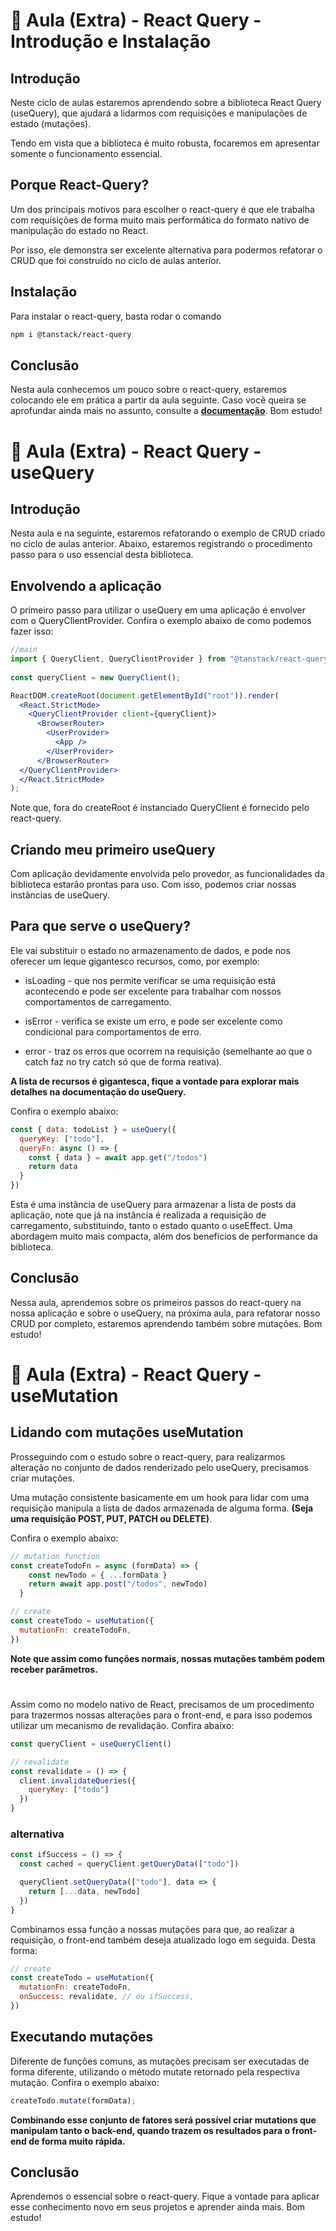 # 📘 Aula (Extra) - React Query - Introdução e Instalação

## Introdução

Neste ciclo de aulas estaremos aprendendo sobre a biblioteca React Query (useQuery), que ajudará a lidarmos com requisições e manipulações de estado (mutações).

Tendo em vista que a biblioteca é muito robusta, focaremos em apresentar somente o funcionamento essencial.

## Porque React-Query?

Um dos principais motivos para escolher o react-query é que ele trabalha com requisições de forma muito mais performática do formato nativo de manipulação do estado no React.

Por isso, ele demonstra ser excelente alternativa para podermos refatorar o CRUD que foi construído no ciclo de aulas anterior.

## Instalação

Para instalar o react-query, basta rodar o comando 
```bash
npm i @tanstack/react-query
```

## Conclusão

Nesta aula conhecemos um pouco sobre o react-query, estaremos colocando ele em prática a partir da aula seguinte. Caso você queira se aprofundar ainda mais no assunto, consulte a **[documentação](https://tanstack.com/query/latest/docs/framework/react/quick-start)**. Bom estudo!

# 📘 Aula (Extra) - React Query - useQuery

## Introdução

Nesta aula e na seguinte, estaremos refatorando o exemplo de CRUD criado no ciclo de aulas anterior. Abaixo, estaremos registrando o procedimento passo para o uso essencial desta biblioteca.

## Envolvendo a aplicação

O primeiro passo para utilizar o useQuery em uma aplicação é envolver com o QueryClientProvider. Confira o exemplo abaixo de como podemos fazer isso:

```jsx
//main
import { QueryClient, QueryClientProvider } from "@tanstack/react-query";
⁠
const queryClient = new QueryClient();

ReactDOM.createRoot(document.getElementById("root")).render(
  <React.StrictMode>
    <QueryClientProvider client={queryClient}>
      <BrowserRouter>
        <UserProvider>
          <App />
        </UserProvider>
      </BrowserRouter>
  </QueryClientProvider>
  </React.StrictMode>
);
```
Note que, fora do createRoot é instanciado QueryClient é fornecido pelo react-query.

## Criando meu primeiro useQuery

Com aplicação devidamente envolvida pelo provedor, as funcionalidades da biblioteca estarão prontas para uso. Com isso, podemos criar nossas instâncias de useQuery.

## Para que serve o useQuery?

Ele vai substituir o estado no armazenamento de dados, e pode nos oferecer um leque gigantesco recursos, como, por exemplo:

- isLoading - que nos permite verificar se uma requisição está acontecendo e pode ser excelente para trabalhar com nossos comportamentos de carregamento.

- isError - verifica se existe um erro, e pode ser excelente como condicional para comportamentos de erro.

- error - traz os erros que ocorrem na requisição (semelhante ao que o catch faz no try catch só que de forma reativa).

**A lista de recursos é gigantesca, fique a vontade para explorar mais detalhes na documentação do useQuery.**

Confira o exemplo abaixo:

```jsx
const { data: todoList } = useQuery({
  queryKey: ["todo"],
  queryFn: async () => {
    const { data } = await app.get("/todos")
    return data
  }
})
```
Esta é uma instância de useQuery para armazenar a lista de posts da aplicação, note que já na instância é realizada a requisição de carregamento, substituindo, tanto o estado quanto o useEffect. Uma abordagem muito mais compacta, além dos benefícios de performance da biblioteca. 

## Conclusão

Nessa aula, aprendemos sobre os primeiros passos do react-query na nossa aplicação e sobre o useQuery, na próxima aula, para refatorar nosso CRUD por completo, estaremos aprendendo também sobre mutações. Bom estudo!

# 📘 Aula (Extra) - React Query - useMutation

## Lidando com mutações useMutation

Prosseguindo com o estudo sobre o react-query, para realizarmos alteração no conjunto de dados renderizado pelo useQuery, precisamos criar mutações.

Uma mutação consistente basicamente em um hook para lidar com uma requisição manipula a lista de dados armazenada de alguma forma. **(Seja uma requisição POST, PUT, PATCH ou DELETE)**.

Confira o exemplo abaixo:
```jsx
// mutation function
const createTodoFn = async (formData) => {
    const newTodo = { ...formData }
    return await app.post("/todos", newTodo)
  }

// create
const createTodo = useMutation({
  mutationFn: createTodoFn,
})
```
**Note que assim como funções normais, nossas mutações também podem receber parâmetros.**
#
Assim como no modelo nativo de React, precisamos de um procedimento para trazermos nossas alterações para o front-end, e para isso podemos utilizar um mecanismo de revalidação. Confira abaixo:
```jsx
const queryClient = useQueryClient()

// revalidate
const revalidate = () => {
  client.invalidateQueries({
    queryKey: ["todo"]
  })
}
```
### alternativa
```jsx
const ifSuccess = () => {
  const cached = queryClient.getQueryData(["todo"])

  queryClient.setQueryData(["todo"], data => {
    return [...data, newTodo]
  })
}
```
Combinamos essa função a nossas mutações para que, ao realizar a requisição, o front-end também deseja atualizado logo em seguida. Desta forma:
```jsx
// create
const createTodo = useMutation({
  mutationFn: createTodoFn,
  onSuccess: revalidate, // ou ifSuccess,
})
```

## Executando mutações

Diferente de funções comuns, as mutações precisam ser executadas de forma diferente, utilizando o método mutate retornado pela respectiva mutação. Confira o exemplo abaixo:
```jsx
createTodo.mutate(formData);
```
**Combinando esse conjunto de fatores será possível criar mutations que manipulam tanto o back-end, quando trazem os resultados para o front-end de forma muito rápida.**

## Conclusão

Aprendemos o essencial sobre o react-query. Fique a vontade para aplicar esse conhecimento novo em seus projetos e aprender ainda mais. Bom estudo!